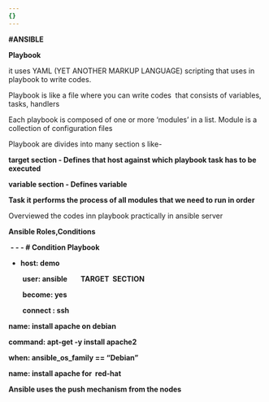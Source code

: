 ```yaml
---
{}
---
```

   
**#ANSIBLE**   
   
     
    
     
   
**Playbook**   
   
it uses YAML (YET ANOTHER MARKUP LANGUAGE) scripting that uses in playbook to write codes.   
   
     
   
Playbook is like a file where you can write codes  that consists of variables, tasks, handlers   
   
     
   
Each playbook is composed of one or more ‘modules’ in a list. Module is a collection of configuration files   
   
     
   
Playbook are divides into many section s like-   
   
     
   
**target section - Defines that host against which playbook task has to be executed**   
   
     
   
**variable section - Defines variable**   
   
     
   
**Task it performs the process of all modules that we need to run in order**   
   
     
   
Overviewed the codes inn playbook practically in ansible server    
   
     
   
**Ansible Roles,Conditions**   
   
     
   
     
   
 **- - - # Condition Playbook**   
   
     
   
   
-   **host: demo**   
   
       **user: ansible        TARGET  SECTION**   
   
       **become: yes**   
   
       **connect : ssh**   
   
     
   
**name: install apache on debian**   
   
**command: apt-get -y install apache2**   
   
**when: ansible_os_family == “Debian”**   
   
**name: install apache for  red-hat**   
   
     
   
**Ansible uses the push mechanism from the nodes**